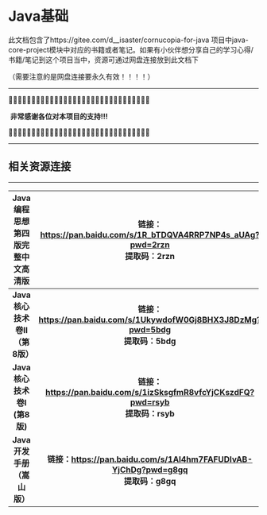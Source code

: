 

# Java基础

此文档包含了https://gitee.com/d__isaster/cornucopia-for-java  项目中java-core-project模块中对应的书籍或者笔记。如果有小伙伴想分享自己的学习心得/书籍/笔记到这个项目当中，资源可通过网盘连接放到此文档下

（需要注意的是网盘连接要永久有效！！！！）



------

🎑🎑🎑🎑🎑🎑🎑🎑🎑🎑🎑🎑🎑🎑🎑🎑🎑🎑🎑🎑🎑🎑🎑🎑🎑🎑🎑🎑🎑🎑🎑

​													**非常感谢各位对本项目的支持!!!**

🎑🎑🎑🎑🎑🎑🎑🎑🎑🎑🎑🎑🎑🎑🎑🎑🎑🎑🎑🎑🎑🎑🎑🎑🎑🎑🎑🎑🎑🎑🎑

------





## 相关资源连接

------

| Java编程思想第四版完整中文高清版 | 链接：https://pan.baidu.com/s/1R_bTDQVA4RRP7NP4s_aUAg?pwd=2rzn <br/>提取码：2rzn |
| :------------------------------: | :----------------------------------------------------------: |
| **Java核心技术 卷II （第8版）**  | **链接：https://pan.baidu.com/s/1UkywdofW0Gj8BHX3J8DzMg?pwd=5bdg <br/>提取码：5bdg** |
|   **Java核心技术 卷I (第8版)**   | **链接：https://pan.baidu.com/s/1izSksgfmR8vfcYjCKszdFQ?pwd=rsyb <br/>提取码：rsyb** |
|    **Java开发手册（嵩山版）**    | **链接：https://pan.baidu.com/s/1Al4hm7FAFUDIvAB-YjChDg?pwd=g8gq <br/>提取码：g8gq** |

​												

